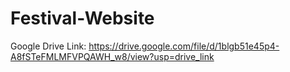 # Festival-Website

Google Drive Link: https://drive.google.com/file/d/1blgb51e45p4-A8fSTeFMLMFVPQAWH_w8/view?usp=drive_link
